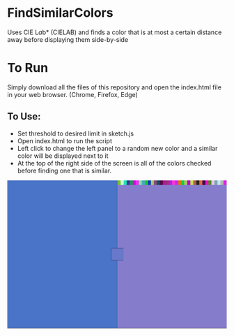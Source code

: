 # FindSimilarColors
Uses CIE L*a*b* (CIELAB) and finds a color that is at most a certain distance away before displaying them side-by-side

# To Run
Simply download all the files of this repository and open the index.html file in your web browser. (Chrome, Firefox, Edge)

## **To Use:**
- Set threshold to desired limit in sketch.js
- Open index.html to run the script
- Left click to change the left panel to a random new color and a similar color will be displayed next to it
- At the top of the right side of the screen is all of the colors checked before finding one that is similar.

![example of program](/example.png)
